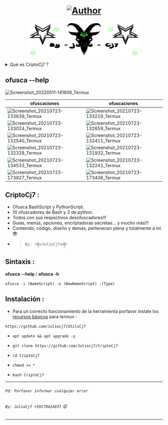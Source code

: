 <!--
♤♡◇♧♤♡◇♧♤♡◇♧♤♡◇♧♤♡◇♧♤♡◇♧♤♡◇♧♤♡◇♧♤♡◇♧

𝙸𝙼𝙿𝙾𝚁𝚃𝙰𝙽𝚃𝙴 !!!

𝙳𝙴𝙹𝙰 𝙳𝙴 𝙲𝙾𝙿𝙸𝙰𝚁𝙼𝙴 𝙷𝙰𝚂𝚃𝙰 𝙴𝙻 𝚁𝙴𝙰𝙳𝙼𝙴.𝚖𝚍 𝙸𝙽𝙼𝚄𝙽𝙳𝙾 𝙰𝙽𝙸𝙼𝙰𝙻 !!!
𝚂𝙴 𝙾𝚁𝙸𝙶𝙸𝙽𝙰𝙻 𝚈 𝙳𝙴𝙹𝙰 𝙳𝙴 𝚁𝙾𝙱𝙰𝚁 𝚂𝙲𝚁𝙸𝙿𝚃𝚂 𝚈 𝙴𝚂𝚃𝙸𝙻𝙾𝚂 𝙰 𝙾𝚃𝚁𝙾𝚂 !!!

♤♡◇♧♤♡◇♧♤♡◇♧♤♡◇♧♤♡◇♧♤♡◇♧♤♡◇♧♤♡◇♧♤♡◇♧
-->

<h1 align="center"><a href="https://github.com/Juliocj7"><img title="Author" src="https://img.shields.io/badge/Author-𖤐 𝙹𝚞𝚕𝚒𝚘 𝙲𝚓7 𖤐-svg?style=flat&color=000000&logo=github"></a></h1>
 
<p align="center"><img src="https://github.com/Juliocj7/Juliocj7/blob/main/InicioCj72.gif" width="350" height="110"/> </p>


<details>
<summary> Qué es CriptoCj7 ? </summary>
<br>

 - CriptoCj7 es mi herramienta privada de ofuscación / desofuscación 100% funcional.
 - Inicio de creación >> 2 de mayo del 2021.
 - Fin de la creación >> 20 de julio del 2021.

</details>

## ofusca --help
![Screenshot_20220511-141606_Termux](https://user-images.githubusercontent.com/81049859/167918617-35b95315-88b9-44e0-b887-458d91c476bb.png)


| ofuscaciones | ofuscaciones 	|
| ------------  | ------------ |
|![Screenshot_20210723-133639_Termux](https://user-images.githubusercontent.com/81049859/126821894-2a081cb4-4693-4fd5-add8-4d285220bcbc.png)|![Screenshot_20210723-133219_Termux](https://user-images.githubusercontent.com/81049859/126821911-80ef6a23-d5df-41f9-bcb0-f804a397c8cf.png)|
|![Screenshot_20210723-133024_Termux](https://user-images.githubusercontent.com/81049859/126821940-5f074acb-db18-48c5-adbc-041831dfc2e4.png)|![Screenshot_20210723-132659_Termux](https://user-images.githubusercontent.com/81049859/126821965-6f09edf0-29cf-4b73-b736-17deacad86cc.png)|
|![Screenshot_20210723-132540_Termux](https://user-images.githubusercontent.com/81049859/126821986-6d0886aa-9c75-43bb-b349-efd14bc5fac0.png)|![Screenshot_20210723-132411_Termux](https://user-images.githubusercontent.com/81049859/126821998-4a1d5cd3-007a-4a48-9996-a79359c7467d.png)|
|![Screenshot_20210723-132328_Termux](https://user-images.githubusercontent.com/81049859/126822036-718e5aa1-1438-4c5f-a579-f0aaf3442b2b.png)|![Screenshot_20210723-131932_Termux](https://user-images.githubusercontent.com/81049859/126822099-d9b821bf-4804-48a3-93f1-8526c4feeaca.png)|
|![Screenshot_20210723-134533_Termux](https://user-images.githubusercontent.com/81049859/126822113-67d89dcf-0f9e-40fe-8e8e-7a103d82926e.png)|![Screenshot_20210723-132241_Termux](https://user-images.githubusercontent.com/81049859/126822427-b053c672-4ec0-4ec3-8c42-661011fef5d0.png)|
|![Screenshot_20210723-173927_Termux](https://user-images.githubusercontent.com/81049859/126846051-0e5256db-5423-4322-8226-09805578c6be.png)|![Screenshot_20210723-173436_Termux](https://user-images.githubusercontent.com/81049859/126846073-b7c94d90-2371-4583-bc52-02ff2b690cf0.png)|

## CriptoCj7 :

* Ofusca BashScript y PythonScript.
* 10 ofuscadores de Bash y 3 de python.
* Todos con sus respectivos desofuscadores!!!
* Guías, menús, opciones, encriptadoras secretas... y mucho más!!!
* Contenido, código, diseño y demás, pertenecen plena y totalmente a mí :sunglasses:
- > ` By: ⍣᭕ᬁ᭖JulioCj7᭖᭕ᬁ⍣ `

## Sintaxis :

**ofusca --help**  /  **ofusca -h**

~~~
ofusca -i (NameScript) -o (NewNameScript) -(Type)
~~~


## Instalación :

* Para un correcto funcionamiento de la herramienta porfavor instale los [recursos básicos](https://github.com/Juliocj7/UtilsCj7) para termux :

~~~
https://github.com/Juliocj7/UtilsCj7
~~~

* ` apt update && apt upgrade -y `

* ` git clone https://github.com/Juliocj7/CriptoCj7 `

* ` cd CriptoCj7 `

* ` chmod +x * `

* ` bash CriptoCj7 `

---
###### `Pd: Porfavor informar cualquier error`
###### `By: JulioCj7 +59179424937` :stuck_out_tongue_winking_eye:
---
